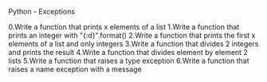 Python - Exceptions

0.Write a function that prints x elements of a list
1.Write a function that prints an integer with "{:d}".format()
2.Write a function that prints the first x elements of a list and only integers
3.Write a function that divides 2 integers and prints the result
4.Write a function that divides element by element 2 lists
5.Write a function that raises a type exception
6.Write a function that raises a name exception with a message
